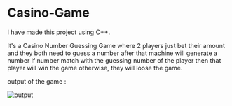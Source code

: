 # Casino-Game
I have made this project using C++.

It's a Casino Number Guessing Game where 2 players just bet their amount and they both need to guess a number after that machine will generate a number if number match with the guessing number of the player then that player will win the game otherwise, they will loose the game.

output of the game :

![output](https://user-images.githubusercontent.com/89250859/188067838-8e61426e-3575-4027-98ec-eda3fdafc5d7.png)

